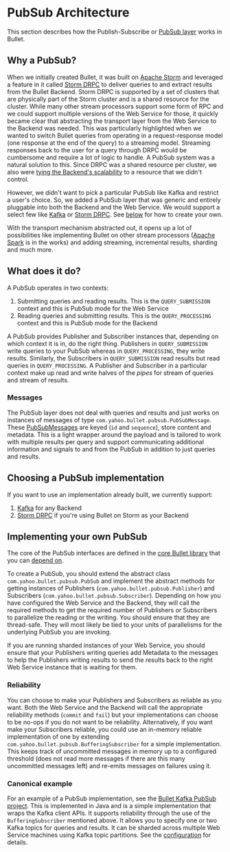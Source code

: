 # PubSub Architecture

This section describes how the Publish-Subscribe or [PubSub layer](../index.md#pubsub) works in Bullet.

## Why a PubSub?

When we initially created Bullet, it was built on [Apache Storm](https://storm.apache.org) and leveraged a feature in it called [Storm DRPC](http://storm.apache.org/releases/1.0.3/Distributed-RPC.html) to deliver queries to and extract results from the Bullet Backend. Storm DRPC is supported by a set of clusters that are physically part of the Storm cluster and is a shared resource for the cluster. While many other stream processors support some form of RPC and we could support multiple versions of the Web Service for those, it quickly became clear that abstracting the transport layer from the Web Service to the Backend was needed. This was particularly highlighted when we wanted to switch Bullet queries from operating in a request-response model (one response at the end of the query) to a streaming model. Streaming responses back to the user for a query through DRPC would be cumbersome and require a lot of logic to handle. A PubSub system was a natural solution to this. Since DRPC was a shared resource per cluster, we also were [tying the Backend's scalability](../backend/storm-performance.md#test-4-improving-the-maximum-number-of-simultaneous-raw-queries) to a resource that we didn't control.

However, we didn't want to pick a particular PubSub like Kafka and restrict a user's choice. So, we added a PubSub layer that was generic and entirely pluggable into both the Backend and the Web Service. We would support a select few like [Kafka](https://github.com/yahoo/bullet-kafka) or [Storm DRPC](https://github.com/yahoo/bullet-storm). See [below](#implementing-your-own-pubsub) for how to create your own.

With the transport mechanism abstracted out, it opens up a lot of possibilities like implementing Bullet on other stream processors ([Apache Spark](https://spark.apache.org) is in the works) and adding streaming, incremental results, sharding and much more.

## What does it do?

A PubSub operates in two contexts:

1. Submitting queries and reading results. This is the ```QUERY_SUBMISSION``` context and this is PubSub mode for the Web Service
2. Reading queries and submitting results. This is the ```QUERY_PROCESSING``` context and this is PubSub mode for the Backend

A PubSub provides Publisher and Subscriber instances that, depending on which context it is in, do the right thing. Publishers in ```QUERY_SUBMISSION``` write queries to your PubSub whereas in ```QUERY_PROCESSING```, they write results. Similarly, the Subscribers in ```QUERY_SUBMISSION``` read results but read queries in ```QUERY_PROCESSING```. A Publisher and Subscriber in a particular context make up read and write halves of the *pipes* for stream of queries and stream of results.

### Messages

The PubSub layer does not deal with queries and results and just works on instances of messages of type ```com.yahoo.bullet.pubsub.PubSubMessage```. These [PubSubMessages](https://github.com/yahoo/bullet-core/blob/master/src/main/java/com/yahoo/bullet/pubsub/PubSubMessage.java) are keyed (```id``` and ```sequence```), store content and metadata. This is a light wrapper around the payload and is tailored to work with multiple results per query and support communicating additional information and signals to and from the PubSub in addition to just queries and results.

## Choosing a PubSub implementation

If you want to use an implementation already built, we currently support:

1. [Kafka](kafka-setup.md#setup) for any Backend
2. [Storm DRPC](storm-drpc-setup.md#setup) if you're using Bullet on Storm as your Backend

## Implementing your own PubSub

The core of the PubSub interfaces are defined in the [core Bullet library](https://github.com/yahoo/bullet-core/tree/master/src/main/java/com/yahoo/bullet/pubsub) that you can [depend on](../releases.md#bullet-core).

To create a PubSub, you should extend the abstract class ```com.yahoo.bullet.pubsub.PubSub``` and implement the abstract methods for getting instances of Publishers (```com.yahoo.bullet.pubsub.Publisher```) and Subscribers (```com.yahoo.bullet.pubsub.Subscriber```). Depending on how you have configured the Web Service and the Backend, they will call the required methods to get the required number of Publishers or Subscribers to parallelize the reading or the writing. You should ensure that they are thread-safe. They will most likely be tied to your units of parallelisms for the underlying PubSub you are invoking.

If you are running sharded instances of your Web Service, you should ensure that your Publishers writing queries add Metadata to the messages to help the Publishers writing results to send the results back to the right Web Service instance that is waiting for them.

### Reliability

You can choose to make your Publishers and Subscribers as reliable as you want. Both the Web Service and the Backend will call the appropriate reliability methods (```commit``` and ```fail```) but your implementations can choose to be no-ops if you do not want to be reliability. Alternatively, if you want make your Subscribers reliable, you could use an in-memory reliable implementation of one by extending ```com.yahoo.bullet.pubsub.BufferingSubscriber``` for a simple implementation. This keeps track of uncommitted messages in memory up to a configured threshold (does not read more messages if there are this many uncommitted messages left) and re-emits messages on failures using it.

### Canonical example

For an example of a PubSub implementation, see the [Bullet Kafka PubSub project](https://github.com/yahoo/bullet-kafka). This is implemented in Java and is a simple implementation that wraps the Kafka client APIs. It supports reliability through the use of the ```BufferingSubscriber``` mentioned above. It allows you to specify one or two Kafka topics for queries and results. It can be sharded across multiple Web Service machines using Kafka topic partitions. See the [configuration](https://github.com/yahoo/bullet-kafka/blob/master/src/main/resources/bullet_kafka_defaults.yaml) for details.
